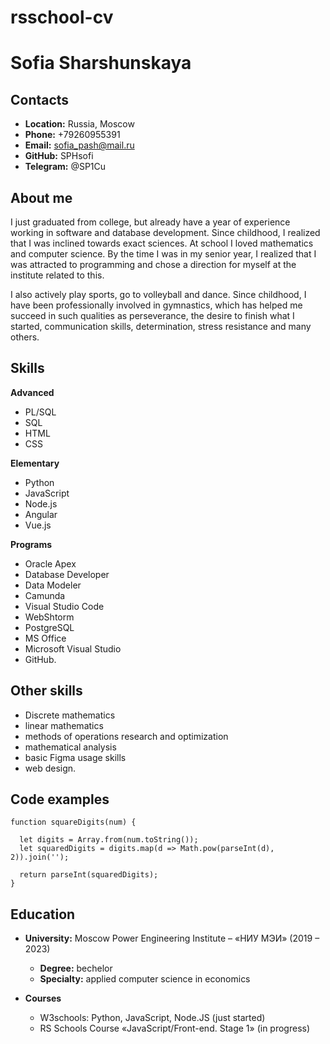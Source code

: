 # rsschool-cv

# Sofia Sharshunskaya 

## Contacts

* **Location:** Russia, Moscow
* **Phone:** +79260955391
* **Email:** sofia_pash@mail.ru
* **GitHub:** SPHsofi
* **Telegram:** @SP1Cu

## About me

I just graduated from college, but already have a year of experience working in software and database development. Since childhood, I realized that I was inclined towards exact sciences. At school I loved mathematics and computer science. By the time I was in my senior year, I realized that I was attracted to programming and chose a direction for myself at the institute related to this.

I also actively play sports, go to volleyball and dance. Since childhood, I have been professionally involved in gymnastics, which has helped me succeed in such qualities as perseverance, the desire to finish what I started, communication skills, determination, stress resistance and many others.

## Skills

**Advanced**
 * PL/SQL
 * SQL
 * HTML
 * CSS

**Elementary**

* Python
* JavaScript
* Node.js
* Angular
* Vue.js
  
**Programs** 

* Oracle Apex 
* Database Developer
* Data Modeler
* Camunda
* Visual Studio Code
* WebShtorm
* PostgreSQL
* MS Office
* Microsoft Visual Studio
* GitHub.

## Other skills

* Discrete mathematics
* linear mathematics
* methods of operations research and optimization
* mathematical analysis
* basic Figma usage skills
* web design.

## Code examples
```
function squareDigits(num) {
  
  let digits = Array.from(num.toString());
  let squaredDigits = digits.map(d => Math.pow(parseInt(d), 2)).join('');

  return parseInt(squaredDigits);
}
```
## Education

* **University:** Moscow Power Engineering Institute – «НИУ МЭИ» (2019 – 2023)
  * **Degree:** bechelor
  * **Specialty:** applied computer science in economics

* **Courses**
  * W3schools: Python, JavaScript, Node.JS (just started)
  * RS Schools Course «JavaScript/Front-end. Stage 1» (in progress)
 
## 
